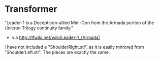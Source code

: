 # Transformer
"Leader-1 is a Decepticon-allied Mini-Con from the Armada portion of the Unicron Trilogy continuity family."
- via http://tfwiki.net/wiki/Leader-1_(Armada)

I have not included a "ShoulderRight.stl", as it is easily mirrored from "ShoulderLeft.stl". The pieces are exactly the same.
